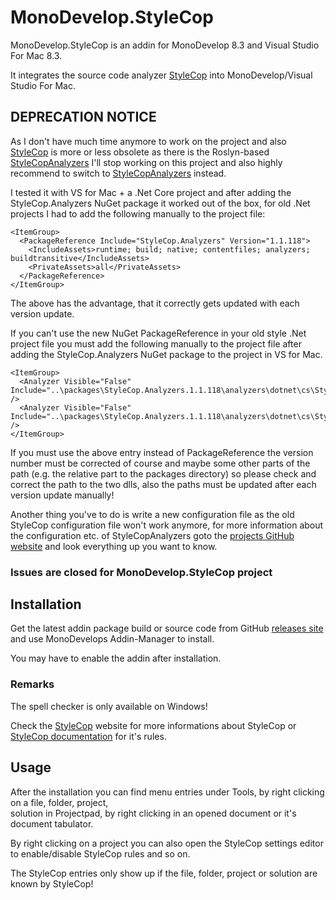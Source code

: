 MonoDevelop.StyleCop
=============

MonoDevelop.StyleCop is an addin for MonoDevelop 8.3 and Visual Studio For Mac 8.3.

It integrates the source code analyzer [StyleCop](https://github.com/StyleCop/StyleCop/) into MonoDevelop/Visual Studio For Mac.

## DEPRECATION NOTICE
As I don't have much time anymore to work on the project and also [StyleCop](https://github.com/StyleCop/StyleCop/) is more or less obsolete as there is the Roslyn-based [StyleCopAnalyzers](https://github.com/DotNetAnalyzers/StyleCopAnalyzers)
I'll stop working on this project and also highly recommend to switch to [StyleCopAnalyzers](https://github.com/DotNetAnalyzers/StyleCopAnalyzers) instead.

I tested it with VS for Mac + a .Net Core project and after adding the StyleCop.Analyzers NuGet package it worked out of the box, for old .Net projects I had to add the following manually to the project file:
```
<ItemGroup>
  <PackageReference Include="StyleCop.Analyzers" Version="1.1.118">
    <IncludeAssets>runtime; build; native; contentfiles; analyzers; buildtransitive</IncludeAssets>
    <PrivateAssets>all</PrivateAssets>
  </PackageReference>
</ItemGroup>
```
The above has the advantage, that it correctly gets updated with each version update.

If you can't use the new NuGet PackageReference in your old style .Net project file you must add the following manually to the project file after adding the StyleCop.Analyzers NuGet package to the project in VS for Mac.
```
<ItemGroup>
  <Analyzer Visible="False" Include="..\packages\StyleCop.Analyzers.1.1.118\analyzers\dotnet\cs\StyleCop.Analyzers.CodeFixes.dll" />
  <Analyzer Visible="False" Include="..\packages\StyleCop.Analyzers.1.1.118\analyzers\dotnet\cs\StyleCop.Analyzers.dll" />
</ItemGroup>
```
If you must use the above entry instead of PackageReference the version number must be corrected of course and maybe some other parts of the path (e.g. the relative part to the packages directory) so please check and correct the path to the two dlls, also the paths must be updated after each version update manually!

Another thing you've to do is write a new configuration file as the old StyleCop configuration file won't work anymore, for more information about the configuration etc. of StyleCopAnalyzers goto the [projects GitHub website](https://github.com/DotNetAnalyzers/StyleCopAnalyzers) and look everything up you want to know.
### Issues are closed for MonoDevelop.StyleCop project

Installation
-----------

Get the latest addin package build or source code from GitHub [releases site](https://github.com/DarkCloud14/MonoDevelop.StyleCop/releases) and use MonoDevelops Addin-Manager to install.<br/>

You may have to enable the addin after installation.

### Remarks

The spell checker is only available on Windows!

Check the [StyleCop](https://github.com/StyleCop/StyleCop/) website for more informations about StyleCop or [StyleCop documentation](https://github.com/Visual-Stylecop/Visual-StyleCop/wiki#documentation-for-rules) for it's rules.

Usage
-----

After the installation you can find menu entries under Tools, by right clicking on a file, folder, project,<br/>
solution in Projectpad, by right clicking in an opened document or it's document tabulator.

By right clicking on a project you can also open the StyleCop settings editor to enable/disable StyleCop rules and so on.

The StyleCop entries only show up if the file, folder, project or solution are known by StyleCop!
